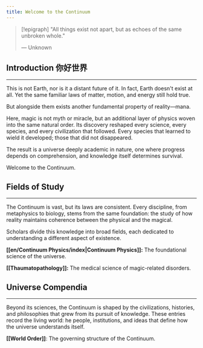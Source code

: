 ```yaml
---
title: Welcome to the Continuum
---
```

> [!epigraph]
> "All things exist not apart, but as echoes of the same unbroken whole."
> 
> — Unknown
## Introduction 你好世界
---
This is not Earth, nor is it a distant future of it. In fact, Earth doesn't exist at all. Yet the same familiar laws of matter, motion, and energy still hold true. 

But alongside them exists another fundamental property of reality—mana.

Here, magic is not myth or miracle, but an additional layer of physics woven into the same natural order. Its discovery reshaped every science, every species, and every civilization that followed. Every species that learned to wield it developed; those that did not disappeared. 

The result is a universe deeply academic in nature, one where progress depends on comprehension, and knowledge itself determines survival.

Welcome to the Continuum. 
## Fields of Study
---
The Continuum is vast, but its laws are consistent. Every discipline, from metaphysics to biology, stems from the same foundation: the study of how reality maintains coherence between the physical and the magical.

Scholars divide this knowledge into broad fields, each dedicated to understanding a different aspect of existence.

**[[en/Continuum Physics/index|Continuum Physics]]:** 
The foundational science of the universe.

**[[Thaumatopathology]]:**
The medical science of magic-related disorders.
## Universe Compendia
---
Beyond its sciences, the Continuum is shaped by the civilizations, histories, and philosophies that grew from its pursuit of knowledge. These entries record the living world: he people, institutions, and ideas that define how the universe understands itself.

**[[World Order]]**:
The governing structure of the Continuum.